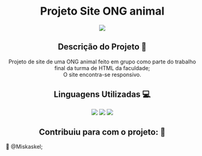 <h1 align="center">Projeto Site ONG animal</h1>

<p align="center">
<img src="https://img.shields.io/badge/Lan%C3%A7amento-Dez%202022-sucess">
</p>

<h2 align="center">Descrição do Projeto 🧾</h2>
<p align="center">Projeto de site de uma ONG animal feito em grupo como parte do trabalho final da turma de HTML da faculdade; <br> O site encontra-se responsivo.</p>

<h2 align="center">Linguagens Utilizadas 💻</h2>
<p align="center">
<img src="https://img.shields.io/badge/-HTML5-orange">
<img src="https://img.shields.io/badge/-CSS3-blue">
<img src="https://img.shields.io/badge/-JS-yellow">
</p>

<h2 align="center">Contribuiu para com o projeto: 👤</h2>
📌  @Miskaskel; <br>

